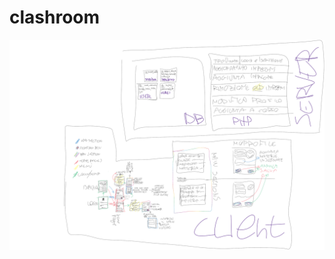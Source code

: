 # clashroom
![alt text](https://github.com/abongioanni/clashroom/blob/master/progetto.png "progetto")
